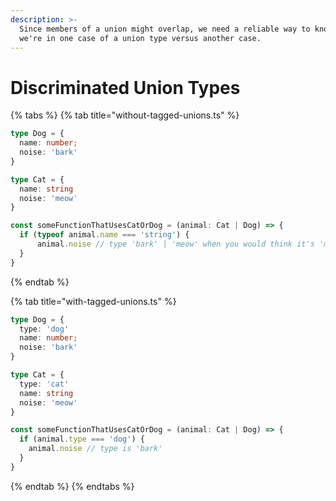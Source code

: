 ```yaml
---
description: >-
  Since members of a union might overlap, we need a reliable way to know when
  we're in one case of a union type versus another case.
---
```


# Discriminated Union Types

{% tabs %}
{% tab title="without-tagged-unions.ts" %}
```typescript
type Dog = {
  name: number;
  noise: 'bark'
}

type Cat = {
  name: string
  noise: 'meow'
}

const someFunctionThatUsesCatOrDog = (animal: Cat | Dog) => {
  if (typeof animal.name === 'string') {
      animal.noise // type 'bark' | 'meow' when you would think it's 'meow'
  }
}
```
{% endtab %}

{% tab title="with-tagged-unions.ts" %}
```typescript
type Dog = {
  type: 'dog'
  name: number;
  noise: 'bark'
}

type Cat = {
  type: 'cat'
  name: string
  noise: 'meow'
}

const someFunctionThatUsesCatOrDog = (animal: Cat | Dog) => {
  if (animal.type === 'dog') {
    animal.noise // type is 'bark'
  }
}
```
{% endtab %}
{% endtabs %}

